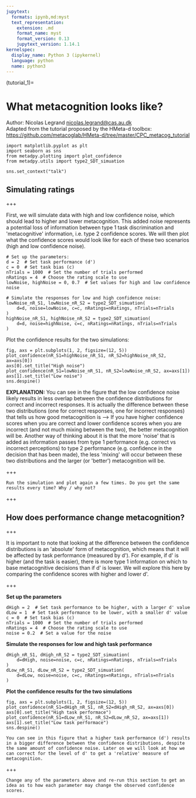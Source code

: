 ```yaml
---
jupytext:
  formats: ipynb,md:myst
  text_representation:
    extension: .md
    format_name: myst
    format_version: 0.13
    jupytext_version: 1.14.1
kernelspec:
  display_name: Python 3 (ipykernel)
  language: python
  name: python3
---
```


(tutorial_1)=
# What metacognition looks like?
Author: Nicolas Legrand <nicolas.legrand@cas.au.dk>  
Adapted from the tutorial proposed by the HMeta-d toolbox: https://github.com/metacoglab/HMeta-d/tree/master/CPC_metacog_tutorial

```{code-cell} ipython3
import matplotlib.pyplot as plt
import seaborn as sns
from metadpy.plotting import plot_confidence
from metadpy.utils import type2_SDT_simuation

sns.set_context("talk")
```

## Simulating ratings

+++

First, we will simulate data with high and low confidence noise, which should lead to higher and lower metacognition. This added noise represents a potential loss of information between type 1 task discrimination and 'metacognitive' information, i.e. type 2 confidence scores. We will then plot what the confidence scores would look like for each of these two scenarios (high and low confidence noise).

```{code-cell} ipython3
# Set up the parameters:
d = 2  # Set task performance (d')
c = 0  # Set task bias (c)
nTrials = 1000  # Set the number of trials performed
nRatings = 4  # Choose the rating scale to use
lowNoise, highNoise = 0, 0.7  # Set values for high and low confidence noise

# Simulate the responses for low and high confidence noise:
lowNoise_nR_S1, lowNoise_nR_S2 = type2_SDT_simuation(
    d=d, noise=lowNoise, c=c, nRatings=nRatings, nTrials=nTrials
)
highNoise_nR_S1, highNoise_nR_S2 = type2_SDT_simuation(
    d=d, noise=highNoise, c=c, nRatings=nRatings, nTrials=nTrials
)
```

Plot the confidence results for the two simulations:

```{code-cell} ipython3
fig, axs = plt.subplots(1, 2, figsize=(12, 5))
plot_confidence(nR_S1=highNoise_nR_S1, nR_S2=highNoise_nR_S2, ax=axs[0])
axs[0].set_title("High noise")
plot_confidence(nR_S1=lowNoise_nR_S1, nR_S2=lowNoise_nR_S2, ax=axs[1])
axs[1].set_title("Low noise")
sns.despine()
```

**EXPLANATION:** You can see in the figure that the low confidence noise likely results in less overlap between the confidence distributions for correct and incorrect responses. It is actually the difference between these two distributions (one for correct responses, one for incorrect responses) that tells us how good metacognition is --> If you have higher confidence scores when you are correct and lower confidence scores when you are incorrect (and not much mixing between the two), the better metacognition will be. Another way of thinking about it is that the more 'noise' that is added as information passes from type 1 performance (e.g. correct vs incorrect perceptions) to type 2 performance (e.g. confidence in the decision that has been made), the less 'mixing' will occur between these two distributions and the larger (or 'better') metacognition will be.

+++

```{admonition} Exercise 1
Run the simulation and plot again a few times. Do you get the same results every time? Why / why not?
```

+++

## How does performance change metacognition?

+++

It is important to note that looking at the difference between the confidence distributions is an 'absolute' form of metacognition, which means that it will be affected by task performance (measured by d'). For example, if d' is higher (and the task is easier), there is more type 1 information on which to base metacognitive decisions than if d' is lower. We will explore this here by comparing the confidence scores with higher and lower d'.

+++

**Set up the parameters**

```{code-cell} ipython3
dHigh = 2  # Set task performance to be higher, with a larger d' value
dLow = 1  # Set task performance to be lower, with a smaller d' value
c = 0  # Set task bias (c)
nTrials = 1000  # Set the number of trials performed
nRatings = 4  # Choose the rating scale to use
noise = 0.2  # Set a value for the noise
```

**Simulate the responses for low and high task performance**

```{code-cell} ipython3
dHigh_nR_S1, dHigh_nR_S2 = type2_SDT_simuation(
    d=dHigh, noise=noise, c=c, nRatings=nRatings, nTrials=nTrials
)
dLow_nR_S1, dLow_nR_S2 = type2_SDT_simuation(
    d=dLow, noise=noise, c=c, nRatings=nRatings, nTrials=nTrials
)
```

**Plot the confidence results for the two simulations**

```{code-cell} ipython3
fig, axs = plt.subplots(1, 2, figsize=(12, 5))
plot_confidence(nR_S1=dHigh_nR_S1, nR_S2=dHigh_nR_S2, ax=axs[0])
axs[0].set_title("High task performace")
plot_confidence(nR_S1=dLow_nR_S1, nR_S2=dLow_nR_S2, ax=axs[1])
axs[1].set_title("Low task performace")
sns.despine()
```

```{tip}
You can see in this figure that a higher task performance (d') results in a bigger difference between the confidence distributions, despite the same amount of confidence noise. Later on we will look at how we can correct for the level of d' to get a 'relative' measure of metacognition.
```

+++

```{admonition} Exercise 2
Change any of the parameters above and re-run this section to get an idea as to how each parameter may change the observed confidence scores.
```

```{code-cell} ipython3

```
